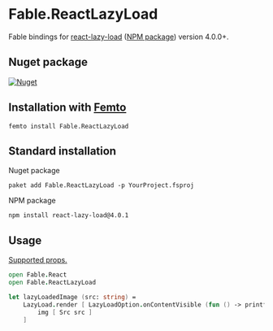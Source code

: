 # Fable.ReactLazyLoad

Fable bindings for [react-lazy-load](https://github.com/loktar00/react-lazy-load) ([NPM package](https://npmjs.org/package/react-lazy-load)) version 4.0.0+.

## Nuget package
[![Nuget](https://img.shields.io/nuget/v/Fable.ReactLazyLoad.svg?colorB=green)](https://www.nuget.org/packages/Fable.ReactLazyLoad)

## Installation with [Femto](https://github.com/Zaid-Ajaj/Femto)

```
femto install Fable.ReactLazyLoad
```

## Standard installation

Nuget package

```
paket add Fable.ReactLazyLoad -p YourProject.fsproj
```

NPM package

```
npm install react-lazy-load@4.0.1
```

## Usage

[Supported props.](https://github.com/loktar00/react-lazy-load#props)

```fsharp
open Fable.React
open Fable.ReactLazyLoad

let lazyLoadedImage (src: string) =
    LazyLoad.render [ LazyLoadOption.onContentVisible (fun () -> printfn "I was lazy-loaded just now!") ] [
        img [ Src src ]
    ]
```